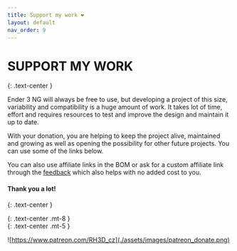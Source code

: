 ```yaml
---
title: Support my work ❤️
layout: default
nav_order: 9
---
```

# SUPPORT MY WORK
{: .text-center }

Ender 3 NG will always be free to use, but developing a project of this size, variability and compatibility is a huge amount of work. It takes lot of time, effort and requires resources to test and improve the design and maintain it up to date.

With your donation, you are helping to keep the project alive, maintained and growing as well as opening the possibility for other future projects. You can use some of the links below.

You can also use affiliate links in the BOM or ask for a custom affiliate link through the [feedback] which also helps with no added cost to you.

#### Thank you a lot!
{: .text-center }

<div>
<script type='text/javascript' src='https://storage.ko-fi.com/cdn/widget/Widget_2.js'></script><script type='text/javascript'>kofiwidget2.init('Ko-fi', '#28b5e0', 'E1E1JZ5FS');kofiwidget2.draw();</script> 
</div>
{: .text-center .mt-8 }

<div id="donate-button-container">
<div id="donate-button"></div>
<script src="https://www.paypalobjects.com/donate/sdk/donate-sdk.js" charset="UTF-8"></script>
<script>
PayPal.Donation.Button({
env:'production',
hosted_button_id:'LR94TRQXMGW46',
image: {
src:'./assets/images/paypal_donate.png',
alt:'Donate with PayPal button',
title:'PayPal - The safer, easier way to pay online!',
}
}).render('#donate-button');
</script>
</div>
{: .text-center .mt-5 }

![https://www.patreon.com/RH3D_cz](./assets/images/patreon_donate.png)

[feedback]: https://rh3d.xyz/feedback.html

